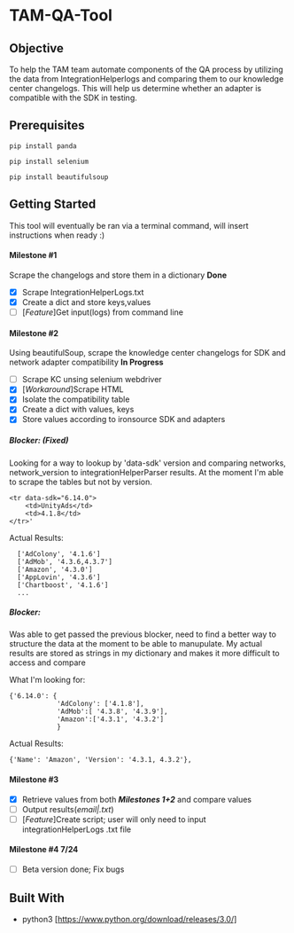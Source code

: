 # TAM-QA-Tool

## Objective

To help the TAM team automate components of the QA process by utilizing the data from IntegrationHelperlogs and comparing them to our knowledge center changelogs. This will help us determine whether an adapter is compatible with the SDK in testing.

## Prerequisites

`pip install panda`

`pip install selenium`

`pip install beautifulsoup`

## Getting Started

This tool will eventually be ran via a terminal command, will insert instructions when ready :)

#### Milestone #1

Scrape the changelogs and store them in a dictionary **Done**

- [x] Scrape IntegrationHelperLogs.txt
- [x] Create a dict and store keys,values
- [ ] [*Feature*]Get input(logs) from command line

#### Milestone #2
Using beautifulSoup, scrape the knowledge center changelogs for SDK and network adapter compatibility **In Progress**

- [ ] Scrape KC unsing selenium webdriver
- [x] [*Workaround*]Scrape HTML
- [x] Isolate the compatibility table
- [x] Create a dict with values, keys
- [x] Store values according to ironsource SDK and adapters

##### Blocker: (Fixed)
Looking for a way to lookup by 'data-sdk' version and comparing networks, network_version to integrationHelperParser results. At the moment I'm able to scrape the tables but not by version.
```
<tr data-sdk="6.14.0">
    <td>UnityAds</td>
    <td>4.1.8</td>
</tr>'
```
Actual Results:
```
  ['AdColony', '4.1.6']
  ['AdMob', '4.3.6,4.3.7']
  ['Amazon', '4.3.0']
  ['AppLovin', '4.3.6']
  ['Chartboost', '4.1.6']
  ...
```
##### Blocker:
Was able to get passed the previous blocker, need to find a better way to structure the data at the moment to be able to manupulate. My actual results are stored as strings in my dictionary and makes it more difficult to access and compare

What I'm looking for:
```
{'6.14.0': {
            'AdColony': ['4.1.8'],
            'AdMob':[ '4.3.8', '4.3.9'],
            'Amazon':['4.3.1', '4.3.2']
            }
```
Actual Results:
```
{'Name': 'Amazon', 'Version': '4.3.1, 4.3.2'},
```

#### Milestone #3

- [x] Retrieve values from both ***Milestones 1+2*** and compare values
- [ ] Output results(_email|.txt_)
- [ ] [*Feature*]Create script; user will only need to input integrationHelperLogs .txt file

#### Milestone #4 7/24
- [ ] Beta version done; Fix bugs

## Built With

* python3 [https://www.python.org/download/releases/3.0/]
